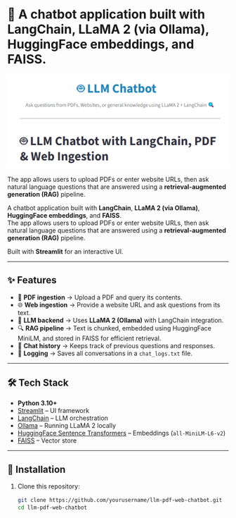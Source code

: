 # 🤖 A chatbot application built with **LangChain**, **LLaMA 2 (via Ollama)**, **HuggingFace embeddings**, and **FAISS**.

![Chatbot Demo](https://github.com/snsamia/LLM-Powered-Chatbot-with-PDF-Web-Ingestion/blob/main/photo.png)

The app allows users to upload PDFs or enter website URLs, then ask natural language questions that are answered using a **retrieval-augmented generation (RAG)** pipeline.  


A chatbot application built with **LangChain**, **LLaMA 2 (via Ollama)**, **HuggingFace embeddings**, and **FAISS**.  
The app allows users to upload PDFs or enter website URLs, then ask natural language questions that are answered using a **retrieval-augmented generation (RAG)** pipeline.  

Built with **Streamlit** for an interactive UI.

---

## ✨ Features
- 📄 **PDF ingestion** → Upload a PDF and query its contents.  
- 🌐 **Web ingestion** → Provide a website URL and ask questions from its text.  
- 🧠 **LLM backend** → Uses **LLaMA 2 (Ollama)** with LangChain integration.  
- 🔍 **RAG pipeline** → Text is chunked, embedded using HuggingFace MiniLM, and stored in FAISS for efficient retrieval.  
- 💬 **Chat history** → Keeps track of previous questions and responses.  
- 📝 **Logging** → Saves all conversations in a `chat_logs.txt` file.  

---

## 🛠️ Tech Stack
- **Python 3.10+**
- [Streamlit](https://streamlit.io/) – UI framework  
- [LangChain](https://www.langchain.com/) – LLM orchestration  
- [Ollama](https://ollama.ai/) – Running LLaMA 2 locally  
- [HuggingFace Sentence Transformers](https://www.sbert.net/) – Embeddings (`all-MiniLM-L6-v2`)  
- [FAISS](https://github.com/facebookresearch/faiss) – Vector store  

---

## 🚀 Installation

1. Clone this repository:
   ```bash
   git clone https://github.com/yourusername/llm-pdf-web-chatbot.git
   cd llm-pdf-web-chatbot

